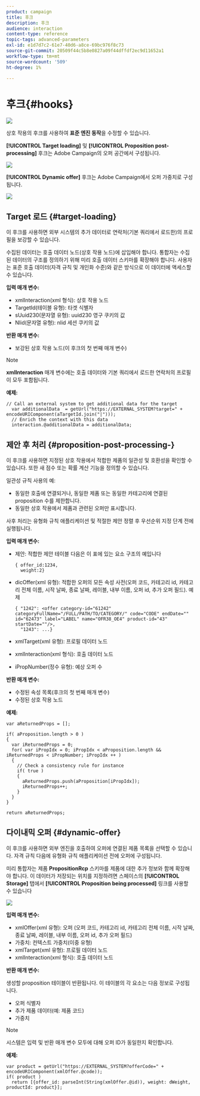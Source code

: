 ```yaml
---
product: campaign
title: 후크
description: 후크
audience: interaction
content-type: reference
topic-tags: advanced-parameters
exl-id: e1d7d7c2-61e7-40d6-a8ce-69bc976f8c73
source-git-commit: 20509f44c5b8e0827a09f44dffdf2ec9d11652a1
workflow-type: tm+mt
source-wordcount: '509'
ht-degree: 1%

---
```


# 후크{#hooks}

![](../../assets/v7-only.svg)

상호 작용의 후크를 사용하여 **표준 엔진 동작**&#x200B;을 수정할 수 있습니다.

**[!UICONTROL Target loading]** 및 **[!UICONTROL Proposition post-processing]** 후크는 Adobe Campaign의 오퍼 공간에서 구성됩니다.

![](assets/interaction_hooks_1.png)

**[!UICONTROL Dynamic offer]** 후크는 Adobe Campaign에서 오퍼 가중치로 구성됩니다.

![](assets/interaction_hooks_2.png)

## Target 로드 {#target-loading}

이 후크를 사용하면 외부 시스템의 추가 데이터로 연락처(기본 쿼리에서 로드한)의 프로필을 보강할 수 있습니다.

수집된 데이터는 호출 데이터 노드(상호 작용 노드)에 삽입해야 합니다. 통합자는 수집된 데이터의 구조를 정의하기 위해 미리 호출 데이터 스키마를 확장해야 합니다. 사용자는 표준 호출 데이터(자격 규칙 및 개인화 수준)와 같은 방식으로 이 데이터에 액세스할 수 있습니다.

**입력 매개 변수:**

* xmlInteraction(xml 형식): 상호 작용 노드
* TargetId(테이블 유형): 타겟 식별자
* sUuid230(문자열 유형): uuid230 영구 쿠키의 값
* Nlid(문자열 유형): nlid 세션 쿠키의 값

**반환 매개 변수:**

* 보강된 상호 작용 노드(이 후크의 첫 번째 매개 변수)

>[!NOTE]
>
>**xmlInteraction** 매개 변수에는 호출 데이터와 기본 쿼리에서 로드한 연락처의 프로필이 모두 포함됩니다.

**예제:**

```
// Call an external system to get additional data for the target
  var additionalData  = getUrl("https://EXTERNAL_SYSTEM?target=" + encodeURIComponent(aTargetId.join("|")));
  // Enrich the context with this data
  interaction.@additionalData = additionalData;
```

## 제안 후 처리 {#proposition-post-processing-}

이 후크를 사용하면 지정된 상호 작용에서 적합한 제품의 일관성 및 호환성을 확인할 수 있습니다. 또한 새 점수 또는 확률 계산 기능을 정의할 수 있습니다.

일관성 규칙 사용의 예:

* 동일한 호출에 연결되거나, 동일한 제품 또는 동일한 카테고리에 연결된 proposition 수를 제한합니다.
* 동일한 상호 작용에서 제품과 관련된 오퍼만 표시합니다.

사후 처리는 유형화 규칙 애플리케이션 및 적절한 제안 정렬 후 우선순위 지정 단계 전에 실행됩니다.

**입력 매개 변수:**

* 제안: 적합한 제안 테이블 다음은 이 표에 있는 요소 구조의 예입니다

   ```
   { offer_id:1234,
     weight:2}
   ```

* dicOffer(xml 유형): 적합한 오퍼의 모든 속성 사전(오퍼 코드, 카테고리 id, 카테고리 전체 이름, 시작 날짜, 종료 날짜, 레이블, 내부 이름, 오퍼 id, 추가 오퍼 필드). 예제

   ```
   { "1242": <offer category-id="61242" categoryFullName="/FULL/PATH/TO/CATEGORY/" code="CODE" endDate="" id="62473" label="LABEL" name="OFR38_OE4" product-id="43" startDate=""/>,
     "1243": ...}
   ```

* xmlTarget(xml 유형): 프로필 데이터 노드
* xmlInteraction(xml 형식): 호출 데이터 노드
* iPropNumber(정수 유형): 예상 오퍼 수

**반환 매개 변수:**

* 수정된 속성 목록(후크의 첫 번째 매개 변수)
* 수정된 상호 작용 노드

**예제:**

```
var aReturnedProps = [];

if( aProposition.length > 0 )
{
  var iReturnedProps = 0;
  for( var iPropIdx = 0; iPropIdx < aProposition.length && iReturnedProps < iPropNumber; iPropIdx ++ )
  {
    // Check a consistency rule for instance
    if( true )
    {
      aReturnedProps.push(aProposition[iPropIdx]);
      iReturnedProps++;
    }
  }
}

return aReturnedProps;
```

## 다이내믹 오퍼 {#dynamic-offer}

이 후크를 사용하면 외부 엔진을 호출하여 오퍼에 연결된 제품 목록을 선택할 수 있습니다. 자격 규칙 다음에 유형화 규칙 애플리케이션 전에 오퍼에 구성됩니다.

미리 통합자는 제품 **PropositionRcp** 스키마를 제품에 대한 추가 정보와 함께 확장해야 합니다. 이 데이터가 저장되는 위치를 지정하려면 스페이스의 **[!UICONTROL Storage]** 탭에서 **[!UICONTROL Proposition being processed]** 링크를 사용할 수 있습니다

![](assets/interaction_hooks_3.png)

**입력 매개 변수:**

* xmlOffer(xml 유형): 오퍼 (오퍼 코드, 카테고리 id, 카테고리 전체 이름, 시작 날짜, 종료 날짜, 레이블, 내부 이름, 오퍼 id, 추가 오퍼 필드)
* 가중치: 컨텍스트 가중치(이중 유형)
* xmlTarget(xml 유형): 프로필 데이터 노드
* xmlInteraction(xml 형식): 호출 데이터 노드

**반환 매개 변수:**

생성할 proposition 테이블이 반환됩니다. 이 테이블의 각 요소는 다음 정보로 구성됩니다.

* 오퍼 식별자
* 추가 제품 데이터(예: 제품 코드)
* 가중치

>[!NOTE]
>
>시스템은 입력 및 반환 매개 변수 모두에 대해 오퍼 ID가 동일한지 확인합니다.

**예제:**

```
var product = getUrl("https://EXTERNAL_SYSTEM?offerCode=" + encodeURIComponent(xmlOffer.@code));
if( product )
  return [{offer_id: parseInt(String(xmlOffer.@id)), weight: dWeight, productId: product}];
```
